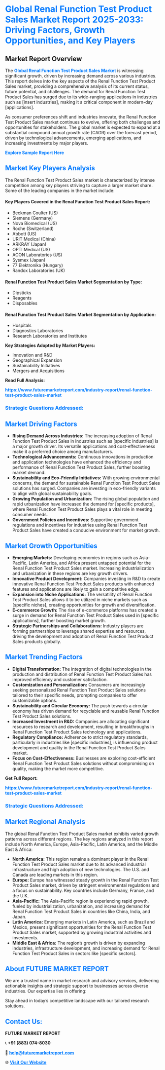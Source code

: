<h1 style="color: #007BFF;">Global Renal Function Test Product Sales Market Report 2025-2033: Driving Factors, Growth Opportunities, and Key Players</h1>

<section id="overview">
<h2>Market Report Overview</h2>
<p>The <a href="https://www.futuremarketreport.com/industry-report/renal-function-test-product-sales-market" style="color: #007BFF; text-decoration: none;"><strong>Global Renal Function Test Product Sales Market</strong></a> is witnessing significant growth, driven by increasing demand across various industries. This report delves into the key aspects of the Renal Function Test Product Sales market, providing a comprehensive analysis of its current status, future potential, and challenges. The demand for Renal Function Test Product Sales has surged due to its wide-ranging applications in industries such as [insert industries], making it a critical component in modern-day [applications].</p>
<p>As consumer preferences shift and industries innovate, the Renal Function Test Product Sales market continues to evolve, offering both challenges and opportunities for stakeholders. The global market is expected to expand at a substantial compound annual growth rate (CAGR) over the forecast period, driven by technological advancements, emerging applications, and increasing investments by major players.</p>
</section>

<section id="overview">
<p><a href="https://www.futuremarketreport.com/request-sample/reportId=104916" style="color: #007BFF; text-decoration: none;"><strong>Explore Sample Report Here</strong></a></p>
</section>

<section id="key-players">
<h2 style="color: #007BFF;">Market Key Players Analysis</h2>
<p>The Renal Function Test Product Sales market is characterized by intense competition among key players striving to capture a larger market share. Some of the leading companies in the market include:</p>
<h4>Key Players Covered in the Renal Function Test Product Sales Report:</h4>
<ul><li>Beckman Coulter (US)</li><li>Siemens (Germany)</li><li>Nova Biomedical (US)</li><li>Roche (Switzerland)</li><li>Abbott (US)</li><li>URIT Medical (China)</li><li>ARKRAY (Japan)</li><li>OPTI Medical (US)</li><li>ACON Laboratories (US)</li><li>Sysmex (Japan)</li><li>77 Elektronika (Hungary)</li><li>Randox Laboratories (UK)</li></ul>
<h4>Renal Function Test Product Sales Market Segmentation by Type:</h4>
<ul><li>Dipsticks</li><li>Reagents</li><li>Disposables</li></ul>

<h4>Renal Function Test Product Sales Market Segmentation by Application:</h4>
<ul><li>Hospitals</li><li>Diagnostics Laboratories</li><li>Research Laboratories and Institutes</li></ul>
<p><strong>Key Strategies Adopted by Market Players:</strong></p>
<ul>
<li>Innovation and R&D</li>
<li>Geographical Expansion</li>
<li>Sustainability Initiatives</li>
<li>Mergers and Acquisitions</li>
</ul>
</section>

<section>
<p><strong>Read Full Analysis: </strong></p><a href="https://www.futuremarketreport.com/industry-report/renal-function-test-product-sales-market" style="color: #007BFF; text-decoration: none;"><strong>https://www.futuremarketreport.com/industry-report/renal-function-test-product-sales-market</strong></a>
<h3 style="color: #007BFF;">Strategic Questions Addressed:</h3>
</section>

<section id="driving-factors">
<h2 style="color: #007BFF;">Market Driving Factors</h2>
<ul>
<li><strong>Rising Demand Across Industries:</strong> The increasing adoption of Renal Function Test Product Sales in industries such as [specific industries] is a major growth driver. Its versatile applications and cost-effectiveness make it a preferred choice among manufacturers.</li>
<li><strong>Technological Advancements:</strong> Continuous innovations in production and application technologies have enhanced the efficiency and performance of Renal Function Test Product Sales, further boosting market demand.</li>
<li><strong>Sustainability and Eco-Friendly Initiatives:</strong> With growing environmental concerns, the demand for sustainable Renal Function Test Product Sales solutions has surged. Companies are investing in eco-friendly variants to align with global sustainability goals.</li>
<li><strong>Growing Population and Urbanization:</strong> The rising global population and rapid urbanization have increased the demand for [specific products], where Renal Function Test Product Sales plays a vital role in meeting consumer needs.</li>
<li><strong>Government Policies and Incentives:</strong> Supportive government regulations and incentives for industries using Renal Function Test Product Sales have created a conducive environment for market growth.</li>
</ul>
</section>

<section id="growth-opportunities">
<h2 style="color: #007BFF;">Market Growth Opportunities</h2>
<ul>
<li><strong>Emerging Markets:</strong> Developing economies in regions such as Asia-Pacific, Latin America, and Africa present untapped potential for the Renal Function Test Product Sales market. Increasing industrialization and urbanization in these regions are key growth drivers.</li>
<li><strong>Innovative Product Development:</strong> Companies investing in R&D to create innovative Renal Function Test Product Sales products with enhanced features and applications are likely to gain a competitive edge.</li>
<li><strong>Expansion into Niche Applications:</strong> The versatility of Renal Function Test Product Sales allows it to be utilized in niche markets such as [specific niches], creating opportunities for growth and diversification.</li>
<li><strong>E-commerce Growth:</strong> The rise of e-commerce platforms has created a surge in demand for Renal Function Test Product Sales used in [specific applications], further boosting market growth.</li>
<li><strong>Strategic Partnerships and Collaborations:</strong> Industry players are forming partnerships to leverage shared expertise and resources, driving the development and adoption of Renal Function Test Product Sales products globally.</li>
</ul>
</section>

<section id="trending-factors">
<h2 style="color: #007BFF;">Market Trending Factors</h2>
<ul>
<li><strong>Digital Transformation:</strong> The integration of digital technologies in the production and distribution of Renal Function Test Product Sales has improved efficiency and customer satisfaction.</li>
<li><strong>Customization and Personalization:</strong> Consumers are increasingly seeking personalized Renal Function Test Product Sales solutions tailored to their specific needs, prompting companies to offer customizable options.</li>
<li><strong>Sustainability and Circular Economy:</strong> The push towards a circular economy has driven demand for recyclable and reusable Renal Function Test Product Sales solutions.</li>
<li><strong>Increased Investment in R&D:</strong> Companies are allocating significant resources to research and development, resulting in breakthroughs in Renal Function Test Product Sales technology and applications.</li>
<li><strong>Regulatory Compliance:</strong> Adherence to strict regulatory standards, particularly in industries like [specific industries], is influencing product development and quality in the Renal Function Test Product Sales market.</li>
<li><strong>Focus on Cost-Effectiveness:</strong> Businesses are exploring cost-efficient Renal Function Test Product Sales solutions without compromising on quality, making the market more competitive.</li>
</ul>
</section>

<section>
<p><strong>Get Full Report: </strong></p><a href="https://www.futuremarketreport.com/industry-report/renal-function-test-product-sales-market" style="color: #007BFF; text-decoration: none;"><strong>https://www.futuremarketreport.com/industry-report/renal-function-test-product-sales-market</strong></a>
<h3 style="color: #007BFF;">Strategic Questions Addressed:</h3>
</section>


<section id="regional-analysis">
<h2 style="color: #007BFF;">Market Regional Analysis</h2>
<p>The global Renal Function Test Product Sales market exhibits varied growth patterns across different regions. The key regions analyzed in this report include North America, Europe, Asia-Pacific, Latin America, and the Middle East & Africa:</p>
<ul>
<li><strong>North America:</strong> This region remains a dominant player in the Renal Function Test Product Sales market due to its advanced industrial infrastructure and high adoption of new technologies. The U.S. and Canada are leading markets in this region.</li>
<li><strong>Europe:</strong> Europe has witnessed steady growth in the Renal Function Test Product Sales market, driven by stringent environmental regulations and a focus on sustainability. Key countries include Germany, France, and the U.K.</li>
<li><strong>Asia-Pacific:</strong> The Asia-Pacific region is experiencing rapid growth, fueled by industrialization, urbanization, and increasing demand for Renal Function Test Product Sales in countries like China, India, and Japan.</li>
<li><strong>Latin America:</strong> Emerging markets in Latin America, such as Brazil and Mexico, present significant opportunities for the Renal Function Test Product Sales market, supported by growing industrial activities and investments.</li>
<li><strong>Middle East & Africa:</strong> The region’s growth is driven by expanding industries, infrastructure development, and increasing demand for Renal Function Test Product Sales in sectors like [specific sectors].</li>
</ul>
</section>

<footer>
<h2 style="color: #007BFF;">About FUTURE MARKET REPORT</h2>
<p>We are a trusted name in market research and advisory services, delivering actionable insights and strategic support to businesses across diverse industries. Our expertise lies in offering:</p>

<p>Stay ahead in today’s competitive landscape with our tailored research solutions.</p>

<h2 style="color: #007BFF;">Contact Us:</h2>
<p><strong>FUTURE MARKET REPORT</strong></p>
<p>📞 <strong>+91 (883) 074-8030</strong></p>
<p>📧 <strong><a href="mailto:help@futuremarketreport.com" style="color: #007BFF;">help@futuremarketreport.com</a></strong></p>
<p>🌐 <strong><a href="https://www.futuremarketreport.com/" style="color: #007BFF;">Visit Our Website</a></strong></p>
</footer>
